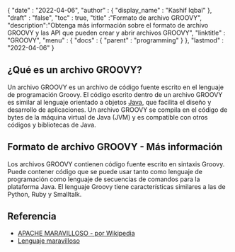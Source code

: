 {
  "date" : "2022-04-06",
  "author" : {
    "display_name" : "Kashif Iqbal"
},
  "draft" : "false",
  "toc" : true,
  "title" :"Formato de archivo GROOVY",
  "description":"Obtenga más información sobre el formato de archivo GROOVY y las API que pueden crear y abrir archivos GROOVY",
  "linktitle" : "GROOVY",
  "menu" : {
    "docs" : {
      "parent" : "programming"
}
},
  "lastmod" : "2022-04-06"
}

## ¿Qué es un archivo GROOVY?

Un archivo GROOVY es un archivo de código fuente escrito en el lenguaje de programación Groovy. El código escrito dentro de un archivo GROOVY es similar al lenguaje orientado a objetos [Java](/es/programming/java/), que facilita el diseño y desarrollo de aplicaciones. Un archivo GROOVY se compila en el código de bytes de la máquina virtual de Java (JVM) y es compatible con otros códigos y bibliotecas de Java.

## Formato de archivo GROOVY - Más información

Los archivos GROOVY contienen código fuente escrito en sintaxis Groovy. Puede contener código que se puede usar tanto como lenguaje de programación como lenguaje de secuencias de comandos para la plataforma Java. El lenguaje Groovy tiene características similares a las de Python, Ruby y Smalltalk.

## Referencia ##

* [APACHE MARAVILLOSO - por Wikipedia](https://en.wikipedia.org/wiki/Apache_Groovy)
* [Lenguaje maravilloso](https://groovy-lang.org/documentation.html)

